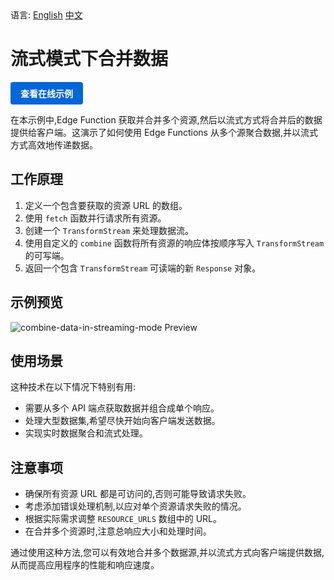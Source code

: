 <div align="left">
  语言:
  <a title="英文" href="README.md">English</a>
  <a title="中文" href="README.zh-CN.md">中文</a>
</div>

# 流式模式下合并数据

<a href="https://edgeone.ai/developer/examples/hub-mergingresourcesandrespondinginstreamingmode" style="display: inline-block; background-color: #0366d6; color: white; padding: 8px 16px; text-decoration: none; border-radius: 4px; font-weight: bold;">查看在线示例</a>

在本示例中,Edge Function 获取并合并多个资源,然后以流式方式将合并后的数据提供给客户端。这演示了如何使用 Edge Functions 从多个源聚合数据,并以流式方式高效地传递数据。

## 工作原理

1. 定义一个包含要获取的资源 URL 的数组。
2. 使用 `fetch` 函数并行请求所有资源。
3. 创建一个 `TransformStream` 来处理数据流。
4. 使用自定义的 `combine` 函数将所有资源的响应体按顺序写入 `TransformStream` 的可写端。
5. 返回一个包含 `TransformStream` 可读端的新 `Response` 对象。

## 示例预览

![combine-data-in-streaming-mode Preview](../assets/images/combine-data-in-streaming-mode.avif)

## 使用场景

这种技术在以下情况下特别有用:

- 需要从多个 API 端点获取数据并组合成单个响应。
- 处理大型数据集,希望尽快开始向客户端发送数据。
- 实现实时数据聚合和流式处理。

## 注意事项

- 确保所有资源 URL 都是可访问的,否则可能导致请求失败。
- 考虑添加错误处理机制,以应对单个资源请求失败的情况。
- 根据实际需求调整 `RESOURCE_URLS` 数组中的 URL。
- 在合并多个资源时,注意总响应大小和处理时间。

通过使用这种方法,您可以有效地合并多个数据源,并以流式方式向客户端提供数据,从而提高应用程序的性能和响应速度。